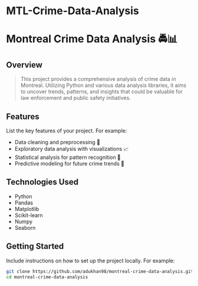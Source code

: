 # MTL-Crime-Data-Analysis
# Montreal Crime Data Analysis 🚔📊

## Overview

> This project provides a comprehensive analysis of crime data in Montreal. Utilizing Python and various data analysis libraries, it aims to uncover trends, patterns, and insights that could be valuable for law enforcement and public safety initiatives.

## Features
List the key features of your project. For example:

- Data cleaning and preprocessing 🧹
- Exploratory data analysis with visualizations 📈
- Statistical analysis for pattern recognition 🧮
- Predictive modeling for future crime trends 🔮

## Technologies Used
- Python
- Pandas
- Matplotlib
- Scikit-learn
- Numpy
- Seaborn

## Getting Started
Include instructions on how to set up the project locally. For example:

```bash
git clone https://github.com/adukhan98/montreal-crime-data-analysis.git
cd montreal-crime-data-analysis



